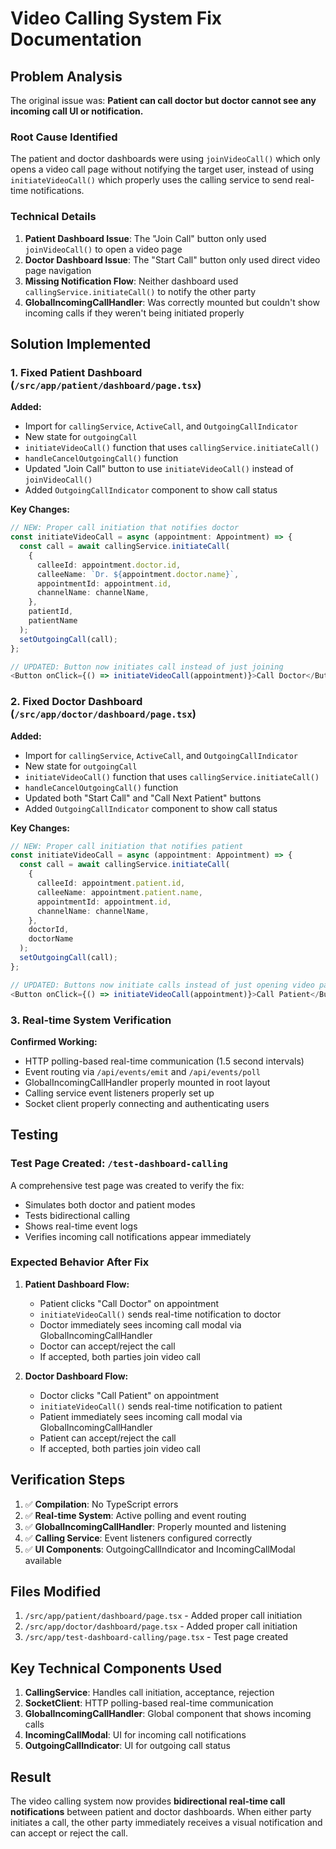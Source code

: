 # Video Calling System Fix Documentation

## Problem Analysis

The original issue was: **Patient can call doctor but doctor cannot see any incoming call UI or notification.**

### Root Cause Identified

The patient and doctor dashboards were using `joinVideoCall()` which only opens a video call page without notifying the target user, instead of using `initiateVideoCall()` which properly uses the calling service to send real-time notifications.

### Technical Details

1. **Patient Dashboard Issue**: The "Join Call" button only used `joinVideoCall()` to open a video page
2. **Doctor Dashboard Issue**: The "Start Call" button only used direct video page navigation
3. **Missing Notification Flow**: Neither dashboard used `callingService.initiateCall()` to notify the other party
4. **GlobalIncomingCallHandler**: Was correctly mounted but couldn't show incoming calls if they weren't being initiated properly

## Solution Implemented

### 1. Fixed Patient Dashboard (`/src/app/patient/dashboard/page.tsx`)

**Added:**

- Import for `callingService`, `ActiveCall`, and `OutgoingCallIndicator`
- New state for `outgoingCall`
- `initiateVideoCall()` function that uses `callingService.initiateCall()`
- `handleCancelOutgoingCall()` function
- Updated "Join Call" button to use `initiateVideoCall()` instead of `joinVideoCall()`
- Added `OutgoingCallIndicator` component to show call status

**Key Changes:**

```typescript
// NEW: Proper call initiation that notifies doctor
const initiateVideoCall = async (appointment: Appointment) => {
  const call = await callingService.initiateCall(
    {
      calleeId: appointment.doctor.id,
      calleeName: `Dr. ${appointment.doctor.name}`,
      appointmentId: appointment.id,
      channelName: channelName,
    },
    patientId,
    patientName
  );
  setOutgoingCall(call);
};

// UPDATED: Button now initiates call instead of just joining
<Button onClick={() => initiateVideoCall(appointment)}>Call Doctor</Button>;
```

### 2. Fixed Doctor Dashboard (`/src/app/doctor/dashboard/page.tsx`)

**Added:**

- Import for `callingService`, `ActiveCall`, and `OutgoingCallIndicator`
- New state for `outgoingCall`
- `initiateVideoCall()` function that uses `callingService.initiateCall()`
- `handleCancelOutgoingCall()` function
- Updated both "Start Call" and "Call Next Patient" buttons
- Added `OutgoingCallIndicator` component to show call status

**Key Changes:**

```typescript
// NEW: Proper call initiation that notifies patient
const initiateVideoCall = async (appointment: Appointment) => {
  const call = await callingService.initiateCall(
    {
      calleeId: appointment.patient.id,
      calleeName: appointment.patient.name,
      appointmentId: appointment.id,
      channelName: channelName,
    },
    doctorId,
    doctorName
  );
  setOutgoingCall(call);
};

// UPDATED: Buttons now initiate calls instead of just opening video pages
<Button onClick={() => initiateVideoCall(appointment)}>Call Patient</Button>;
```

### 3. Real-time System Verification

**Confirmed Working:**

- HTTP polling-based real-time communication (1.5 second intervals)
- Event routing via `/api/events/emit` and `/api/events/poll`
- GlobalIncomingCallHandler properly mounted in root layout
- Calling service event listeners properly set up
- Socket client properly connecting and authenticating users

## Testing

### Test Page Created: `/test-dashboard-calling`

A comprehensive test page was created to verify the fix:

- Simulates both doctor and patient modes
- Tests bidirectional calling
- Shows real-time event logs
- Verifies incoming call notifications appear immediately

### Expected Behavior After Fix

1. **Patient Dashboard Flow:**

   - Patient clicks "Call Doctor" on appointment
   - `initiateVideoCall()` sends real-time notification to doctor
   - Doctor immediately sees incoming call modal via GlobalIncomingCallHandler
   - Doctor can accept/reject the call
   - If accepted, both parties join video call

2. **Doctor Dashboard Flow:**
   - Doctor clicks "Call Patient" on appointment
   - `initiateVideoCall()` sends real-time notification to patient
   - Patient immediately sees incoming call modal via GlobalIncomingCallHandler
   - Patient can accept/reject the call
   - If accepted, both parties join video call

## Verification Steps

1. ✅ **Compilation**: No TypeScript errors
2. ✅ **Real-time System**: Active polling and event routing
3. ✅ **GlobalIncomingCallHandler**: Properly mounted and listening
4. ✅ **Calling Service**: Event listeners configured correctly
5. ✅ **UI Components**: OutgoingCallIndicator and IncomingCallModal available

## Files Modified

1. `/src/app/patient/dashboard/page.tsx` - Added proper call initiation
2. `/src/app/doctor/dashboard/page.tsx` - Added proper call initiation
3. `/src/app/test-dashboard-calling/page.tsx` - Test page created

## Key Technical Components Used

1. **CallingService**: Handles call initiation, acceptance, rejection
2. **SocketClient**: HTTP polling-based real-time communication
3. **GlobalIncomingCallHandler**: Global component that shows incoming calls
4. **IncomingCallModal**: UI for incoming call notifications
5. **OutgoingCallIndicator**: UI for outgoing call status

## Result

The video calling system now provides **bidirectional real-time call notifications** between patient and doctor dashboards. When either party initiates a call, the other party immediately receives a visual notification and can accept or reject the call.

